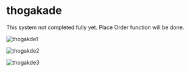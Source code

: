 # thogakade

This system not completed fully yet. Place Order function will be done.


![thogakde1](https://user-images.githubusercontent.com/122887539/225332969-f92416ee-45ea-4eb7-bf8a-1c5c3f3ddc54.PNG)

![thogakde2](https://user-images.githubusercontent.com/122887539/225333104-cb9a2240-2c80-4d2e-a2a4-4194685018a0.PNG)

![thogakde3](https://user-images.githubusercontent.com/122887539/225333133-646ae8ee-945f-4783-a7c8-6eab1a4b4fc5.PNG)
